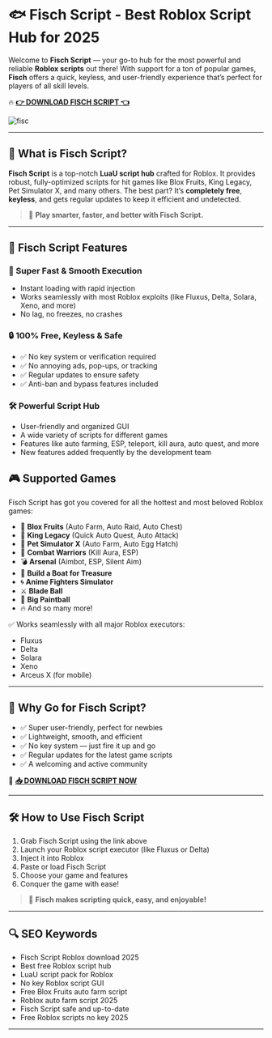 # 🐟 Fisch Script - Best Roblox Script Hub for 2025
Welcome to **Fisch Script** — your go-to hub for the most powerful and reliable **Roblox scripts** out there! With support for a ton of popular games, **Fisch** offers a quick, keyless, and user-friendly experience that’s perfect for players of all skill levels.

🔥 **[👉 DOWNLOAD FISCH SCRIPT 👈]()**

![fisc](https://github.com/user-attachments/assets/41f6b060-eeb8-457b-b050-865a7dd18323)


---

## 🎣 What is Fisch Script?

**Fisch Script** is a top-notch **LuaU script hub** crafted for Roblox. It provides robust, fully-optimized scripts for hit games like Blox Fruits, King Legacy, Pet Simulator X, and many others. The best part? It’s **completely free**, **keyless**, and gets regular updates to keep it efficient and undetected.

> 🐠 **Play smarter, faster, and better with Fisch Script.**

---

## 🌟 Fisch Script Features

### 🚀 Super Fast & Smooth Execution

- Instant loading with rapid injection
- Works seamlessly with most Roblox exploits (like Fluxus, Delta, Solara, Xeno, and more)
- No lag, no freezes, no crashes

### 🔒 100% Free, Keyless & Safe

- ✅ No key system or verification required
- ✅ No annoying ads, pop-ups, or tracking
- ✅ Regular updates to ensure safety
- ✅ Anti-ban and bypass features included

### 🛠️ Powerful Script Hub

- User-friendly and organized GUI
- A wide variety of scripts for different games
- Features like auto farming, ESP, teleport, kill aura, auto quest, and more
- New features added frequently by the development team

## 🎮 Supported Games

Fisch Script has got you covered for all the hottest and most beloved Roblox games:

- 🥭 **Blox Fruits** (Auto Farm, Auto Raid, Auto Chest)
- 👑 **King Legacy** (Quick Auto Quest, Auto Attack)
- 🐾 **Pet Simulator X** (Auto Farm, Auto Egg Hatch)
- 🏹 **Combat Warriors** (Kill Aura, ESP)
- 💣 **Arsenal** (Aimbot, ESP, Silent Aim)
- 🧱 **Build a Boat for Treasure**
- 🌀 **Anime Fighters Simulator**
- ⚔️ **Blade Ball**
- 🎯 **Big Paintball**
- 🔥 And so many more!

✅ Works seamlessly with all major Roblox executors:
- Fluxus
- Delta
- Solara
- Xeno
- Arceus X (for mobile)

---

## 🌈 Why Go for Fisch Script?

- ✅ Super user-friendly, perfect for newbies
- ✅ Lightweight, smooth, and efficient
- ✅ No key system — just fire it up and go
- ✅ Regular updates for the latest game scripts
- ✅ A welcoming and active community

🎯 **[📥 DOWNLOAD FISCH SCRIPT NOW]()**

---

## 🛠️ How to Use Fisch Script

1. Grab Fisch Script using the link above
2. Launch your Roblox script executor (like Fluxus or Delta)
3. Inject it into Roblox
4. Paste or load Fisch Script
5. Choose your game and features
6. Conquer the game with ease!

> 🎯 **Fisch makes scripting quick, easy, and enjoyable!**

---

## 🔍 SEO Keywords

- Fisch Script Roblox download 2025
- Best free Roblox script hub
- LuaU script pack for Roblox
- No key Roblox script GUI
- Free Blox Fruits auto farm script
- Roblox auto farm script 2025
- Fisch Script safe and up-to-date
- Free Roblox scripts no key 2025

---
